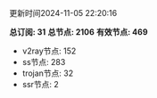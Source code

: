 更新时间2024-11-05 22:20:16

**总订阅: 31**
**总节点: 2106**
**有效节点: 469**
- v2ray节点: 152
- ss节点: 283
- trojan节点: 32
- ssr节点: 2
